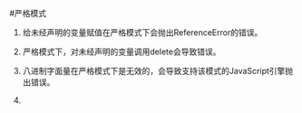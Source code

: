 #严格模式

1. 给未经声明的变量赋值在严格模式下会抛出ReferenceError的错误。

2. 严格模式下，对未经声明的变量调用delete会导致错误。

3. 八进制字面量在严格模式下是无效的，会导致支持该模式的JavaScript引擎抛出错误。

4. 
